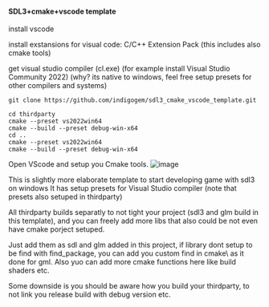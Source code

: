 #### SDL3+cmake+vscode template

install vscode

install exstansions for visual code: C/C++ Extension Pack (this includes also cmake tools)

get visual studio compiler (cl.exe) (for example install Visual Studio Community 2022) (why? its native to windows, feel free setup presets for other compilers and systems)

```shell
git clone https://github.com/indigogem/sdl3_cmake_vscode_template.git
```

```shell
cd thirdparty 
cmake --preset vs2022win64
cmake --build --preset debug-win-x64
cd ..
cmake --preset vs2022win64
cmake --build --preset debug-win-x64
```

Open VScode and setup you Cmake tools.
![image](https://github.com/user-attachments/assets/9db1fcd0-52aa-410c-b285-dfcea3808677)




This is slightly more elaborate template to start developing game with sdl3 on windows
It has setup presets for Visual Studio compiler (note that presets also setuped in thirdparty)

All thirdparty builds separatly to not tight your project (sdl3 and glm build in this template), and you can freely add more libs that also could be not even have cmake porject setuped.

Just add them as sdl and glm added in this project, if library dont setup to be find with find_package, you can add you custom find in cmake\ as it done for gml.
Also yuo can add more cmake functions here like build shaders etc. 

Some downside is you should be aware how you build your thirdparty, to not link you release build with debug version etc.

